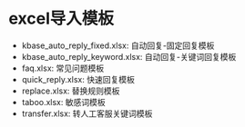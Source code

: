 <!--
 * @Author: jackning 270580156@qq.com
 * @Date: 2024-07-31 09:38:14
 * @LastEditors: jackning 270580156@qq.com
 * @LastEditTime: 2025-03-04 21:55:14
 * @Description: bytedesk.com https://github.com/Bytedesk/bytedesk
 *   Please be aware of the BSL license restrictions before installing Bytedesk IM – 
 *  selling, reselling, or hosting Bytedesk IM as a service is a breach of the terms and automatically terminates your rights under the license.
 *  Business Source License 1.1: https://github.com/Bytedesk/bytedesk/blob/main/LICENSE 
 *  contact: 270580156@qq.com 
 *  联系：270580156@qq.com
 * Copyright (c) 2024 by bytedesk.com, All Rights Reserved. 
-->
# excel导入模板

- kbase_auto_reply_fixed.xlsx: 自动回复-固定回复模板
- kbase_auto_reply_keyword.xlsx: 自动回复-关键词回复模板
- faq.xlsx: 常见问题模板
- quick_reply.xlsx: 快速回复模板
- replace.xlsx: 替换规则模板
- taboo.xlsx: 敏感词模板
- transfer.xlsx: 转人工客服关键词模板
